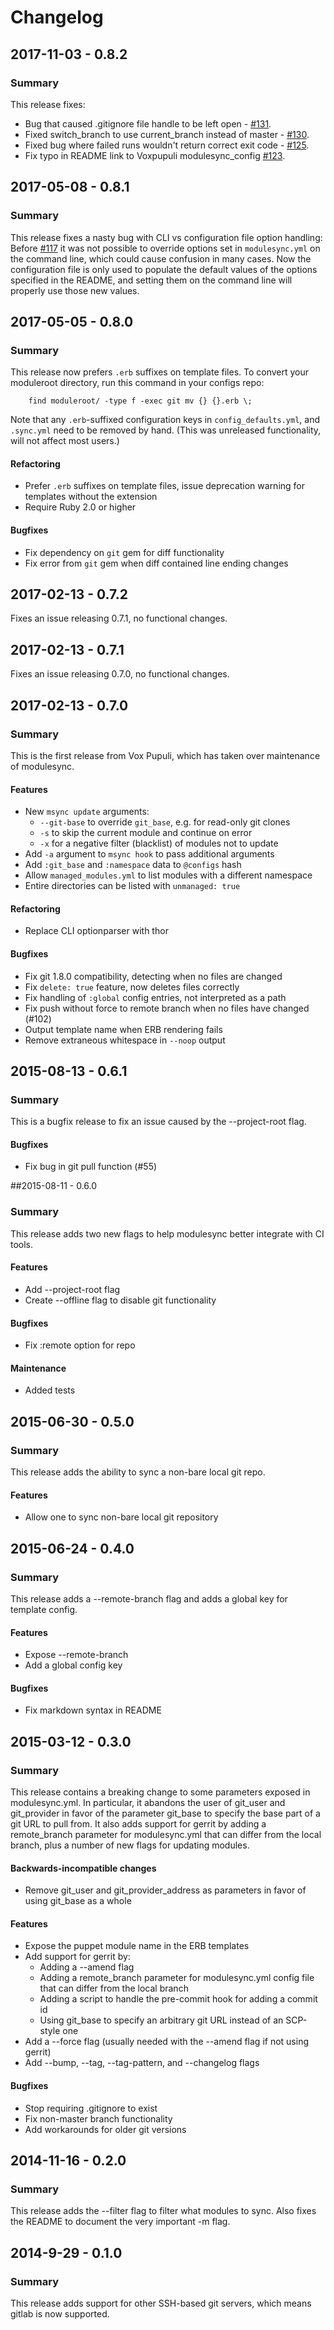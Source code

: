 # Changelog

## 2017-11-03 - 0.8.2

### Summary

This release fixes:
  * Bug that caused .gitignore file handle to be left open - [#131](https://github.com/voxpupuli/modulesync/pull/131).
  * Fixed switch_branch to use current_branch instead of master - [#130](https://github.com/voxpupuli/modulesync/pull/130).
  * Fixed bug where failed runs wouldn't return correct exit code - [#125](https://github.com/voxpupuli/modulesync/pull/125).
  * Fix typo in README link to Voxpupuli modulesync_config [#123](https://github.com/voxpupuli/modulesync/pull/123).

## 2017-05-08 - 0.8.1

### Summary

This release fixes a nasty bug with CLI vs configuration file option handling: Before [#117](https://github.com/voxpupuli/modulesync/pull/117) it was not possible to override options set in `modulesync.yml` on the command line, which could cause confusion in many cases. Now the configuration file is only used to populate the default values of the options specified in the README, and setting them on the command line will properly use those new values.

## 2017-05-05 - 0.8.0

### Summary

This release now prefers `.erb` suffixes on template files. To convert your moduleroot directory, run this command in your configs repo:

        find moduleroot/ -type f -exec git mv {} {}.erb \;

Note that any `.erb`-suffixed configuration keys in `config_defaults.yml`, and `.sync.yml` need to be removed by hand. (This was unreleased functionality, will not affect most users.)

#### Refactoring

- Prefer `.erb` suffixes on template files, issue deprecation warning for templates without the extension
- Require Ruby 2.0 or higher

#### Bugfixes

- Fix dependency on `git` gem for diff functionality
- Fix error from `git` gem when diff contained line ending changes

## 2017-02-13 - 0.7.2

Fixes an issue releasing 0.7.1, no functional changes.

## 2017-02-13 - 0.7.1

Fixes an issue releasing 0.7.0, no functional changes.

## 2017-02-13 - 0.7.0

### Summary

This is the first release from Vox Pupuli, which has taken over maintenance of
modulesync.

#### Features
- New `msync update` arguments:
    - `--git-base` to override `git_base`, e.g. for read-only git clones
    - `-s` to skip the current module and continue on error
    - `-x` for a negative filter (blacklist) of modules not to update
- Add `-a` argument to `msync hook` to pass additional arguments
- Add `:git_base` and `:namespace` data to `@configs` hash
- Allow `managed_modules.yml` to list modules with a different namespace
- Entire directories can be listed with `unmanaged: true`

#### Refactoring
- Replace CLI optionparser with thor

#### Bugfixes
- Fix git 1.8.0 compatibility, detecting when no files are changed
- Fix `delete: true` feature, now deletes files correctly
- Fix handling of `:global` config entries, not interpreted as a path
- Fix push without force to remote branch when no files have changed (#102)
- Output template name when ERB rendering fails
- Remove extraneous whitespace in `--noop` output

## 2015-08-13 - 0.6.1

### Summary

This is a bugfix release to fix an issue caused by the --project-root flag.

#### Bugfixes

- Fix bug in git pull function (#55)

##2015-08-11 - 0.6.0

### Summary

This release adds two new flags to help modulesync better integrate with CI tools.

#### Features

- Add --project-root flag
- Create --offline flag to disable git functionality

#### Bugfixes

- Fix :remote option for repo

#### Maintenance

- Added tests

## 2015-06-30 - 0.5.0

### Summary

This release adds the ability to sync a non-bare local git repo.

#### Features

- Allow one to sync non-bare local git repository

## 2015-06-24 - 0.4.0

### Summary

This release adds a --remote-branch flag and adds a global key for template
config.

#### Features

- Expose --remote-branch
- Add a global config key

#### Bugfixes

- Fix markdown syntax in README

## 2015-03-12 - 0.3.0

### Summary

This release contains a breaking change to some parameters exposed in
modulesync.yml. In particular, it abandons the user of git_user and
git_provider in favor of the parameter git_base to specify the base part of a
git URL to pull from. It also adds support for gerrit by adding a remote_branch
parameter for modulesync.yml that can differ from the local branch, plus a
number of new flags for updating modules.

#### Backwards-incompatible changes

- Remove git_user and git_provider_address as parameters in favor of using
  git_base as a whole

#### Features

- Expose the puppet module name in the ERB templates
- Add support for gerrit by:
  - Adding a --amend flag
  - Adding a remote_branch parameter for modulesync.yml config file that can
    differ from the local branch
  - Adding a script to handle the pre-commit hook for adding a commit id
  - Using git_base to specify an arbitrary git URL instead of an SCP-style one
- Add a --force flag (usually needed with the --amend flag if not using gerrit)
- Add --bump, --tag, --tag-pattern, and --changelog flags

#### Bugfixes

- Stop requiring .gitignore to exist
- Fix non-master branch functionality
- Add workarounds for older git versions

## 2014-11-16 - 0.2.0

### Summary

This release adds the --filter flag to filter what modules to sync.
Also fixes the README to document the very important -m flag.

## 2014-9-29 - 0.1.0

### Summary

This release adds support for other SSH-based git servers, which means
gitlab is now supported.
